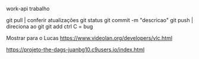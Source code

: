 work-api
trabalho

git pull | conferir atualizações
git status 
git commit -m "descricao"
git push | direciona ao git
git add
ctrl C = bug


Mostrar para o Lucas
https://www.videolan.org/developers/vlc.html


<!--Código para automção do carousel-->
<script>  
   
var myIndex = 0;
carousel();

function plusDivs(n) {
     showDivs(slideIndex += n);
   }

function carousel() {
    var i;
    var x = document.getElementsByClassName("mySlides");
    for (i = 0; i < x.length; i++) {
       x[i].style.display = "none";
    }
    myIndex++;
    if (myIndex > x.length) {myIndex = 1}    
    x[myIndex-1].style.display = "block";  
    setTimeout(carousel, 2500);  

     
 $('.carousel').carousel();
}

</script>

https://projeto-the-dags-juanbg10.c9users.io/index.html